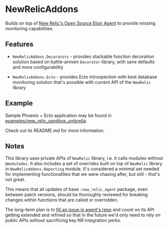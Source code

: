 # NewRelicAddons

Builds on top of [New Relic's Open Source Elixir Agent](https://github.com/newrelic/elixir_agent) to
provide missing monitoring capabilities.

## Features

- `NewRelicAddons.Decorators` - provides stackable function decoration solution based on
  battle-proven `Decorator` library, with sane defaults and more configurability

- `NewRelicAddons.Ecto` - provides Ecto introspection with best database monitoring solution that's
  possible with current API of the `NewRelic` library

## Example

Sample Phoenix + Ecto application may be found in
[examples/new_relic_sandbox_umbrella](https://github.com/surgeventures/new_relic_addons/tree/master/examples/new_relic_sandbox_umbrella).

Check out its README.md for more information.

## Notes

This library uses private APIs of `NewRelic` library, i.e. it calls modules without `@moduledoc`. It
also includes a set of overrides built on top of `NewRelic` library in `NewRelicAddons.Reporting`
module. It's considered a minimal set needed for implementing functionalities that we were chasing
after, but still - that's not great.

This means that all updates of base `:new_relic_agent` package, even between patch versions, should
be thoroughly reviewed for breaking changes within functions that are called or overridden.

The long-term plan is to [fill an issue in agent's
repo](https://github.com/newrelic/elixir_agent/issues/122) and count on its API getting extended and
refined so that in the future we'd only need to rely on public APIs without sacrificing key NR
integration perks.
